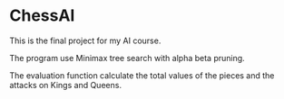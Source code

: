 ChessAI
=======

This is the final project for my AI course.

The program use Minimax tree search with alpha beta pruning.

The evaluation function calculate the total values of the pieces and the attacks on Kings and Queens.
